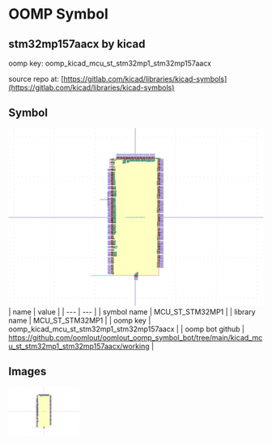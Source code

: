 # OOMP Symbol  
## stm32mp157aacx  by kicad  
  
oomp key: oomp_kicad_mcu_st_stm32mp1_stm32mp157aacx  
  
source repo at: [https://gitlab.com/kicad/libraries/kicad-symbols](https://gitlab.com/kicad/libraries/kicad-symbols)  
## Symbol  
  
[![working.png](working_600.png)](working.png)  
| name | value | 
| --- | --- | 
| symbol name | MCU_ST_STM32MP1 | 
| library name | MCU_ST_STM32MP1 | 
| oomp key | oomp_kicad_mcu_st_stm32mp1_stm32mp157aacx | 
| oomp bot github | https://github.com/oomlout/oomlout_oomp_symbol_bot/tree/main/kicad_mcu_st_stm32mp1_stm32mp157aacx/working | 
## Images  
  
[![working.png](working_140.png)](working.png)  
